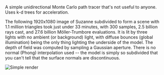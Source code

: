 A simple unidirectional Monte Carlo path tracer that's not useful to anyone.
Uses k-d trees for acceleration.

The following 1920x1080 image of Suzanne subdivided to form a scene with 1.1 million triangles took just under 33 minutes, with 300 samples, 2.5 billion rays cast, and 27.6 billion Möller-Trumbore evaluations.
It is lit by three lights with no ambient (or background) light, with diffuse bounces (global illumination) being the only thing lighting the underside of the model.
The depth of field was computed by sampling a Gaussian aperture.
There is no normal (Phong) interpolation used -- the model is simply so subdivided that you can't tell that the surface normals are discontinuous.

![Simple render](https://raw.githubusercontent.com/petersn/path-tracing/master/demos/dof_passes300.png)

